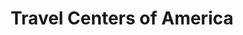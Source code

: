 ---
title: "Travel Centers of America"
url: /santa-rosa/travel-centers-of-america/
shop: Lebensmittel
---